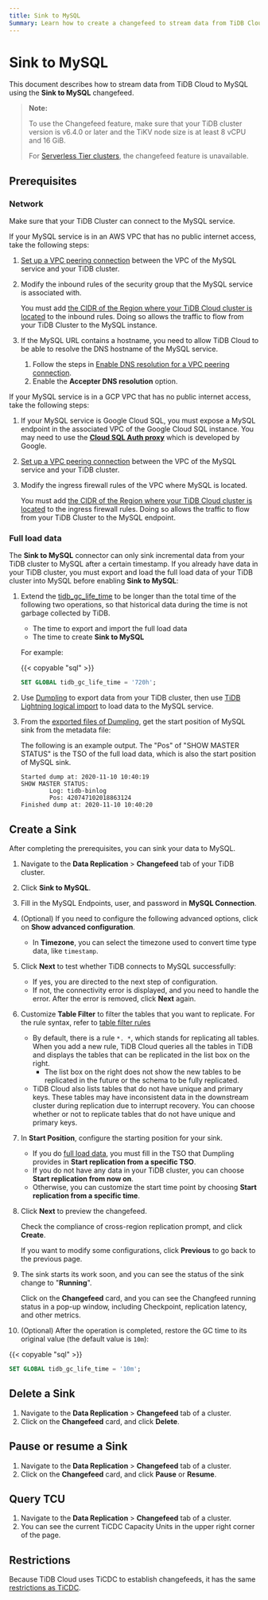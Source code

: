 ```yaml
---
title: Sink to MySQL
Summary: Learn how to create a changefeed to stream data from TiDB Cloud to MySQL.
---
```


# Sink to MySQL

This document describes how to stream data from TiDB Cloud to MySQL using the **Sink to MySQL** changefeed.

> **Note:**
>
> To use the Changefeed feature, make sure that your TiDB cluster version is v6.4.0 or later and the TiKV node size is at least 8 vCPU and 16 GiB.
>
> For [Serverless Tier clusters](/tidb-cloud/select-cluster-tier.md#serverless-tier-beta), the changefeed feature is unavailable.

## Prerequisites

### Network

Make sure that your TiDB Cluster can connect to the MySQL service.

If your MySQL service is in an AWS VPC that has no public internet access, take the following steps:

1. [Set up a VPC peering connection](/tidb-cloud/set-up-vpc-peering-connections.md) between the VPC of the MySQL service and your TiDB cluster.
2. Modify the inbound rules of the security group that the MySQL service is associated with. 

    You must add [the CIDR of the Region where your TiDB Cloud cluster is located](/tidb-cloud/set-up-vpc-peering-connections.md#prerequisite-set-a-project-cidr) to the inbound rules. Doing so allows the traffic to flow from your TiDB Cluster to the MySQL instance.

3. If the MySQL URL contains a hostname, you need to allow TiDB Cloud to be able to resolve the DNS hostname of the MySQL service. 

    1. Follow the steps in [Enable DNS resolution for a VPC peering connection](https://docs.aws.amazon.com/vpc/latest/peering/modify-peering-connections.html#vpc-peering-dns).
    2. Enable the **Accepter DNS resolution** option.

If your MySQL service is in a GCP VPC that has no public internet access, take the following steps:

1. If your MySQL service is Google Cloud SQL, you must expose a MySQL endpoint in the associated VPC of the Google Cloud SQL instance. You may need to use the [**Cloud SQL Auth proxy**](https://cloud.google.com/sql/docs/mysql/sql-proxy) which is developed by Google.
2. [Set up a VPC peering connection](/tidb-cloud/set-up-vpc-peering-connections.md) between the VPC of the MySQL service and your TiDB cluster. 
3. Modify the ingress firewall rules of the VPC where MySQL is located.

    You must add [the CIDR of the Region where your TiDB Cloud cluster is located](/tidb-cloud/set-up-vpc-peering-connections.md#prerequisite-set-a-project-cidr) to the ingress firewall rules. Doing so allows the traffic to flow from your TiDB Cluster to the MySQL endpoint. 

### Full load data

The **Sink to MySQL** connector can only sink incremental data from your TiDB cluster to MySQL after a certain timestamp. If you already have data in your TiDB cluster, you must export and load the full load data of your TiDB cluster into MySQL before enabling **Sink to MySQL**:

1. Extend the [tidb_gc_life_time](https://docs.pingcap.com/tidb/stable/system-variables#tidb_gc_life_time-new-in-v50) to be longer than the total time of the following two operations, so that historical data during the time is not garbage collected by TiDB.

    - The time to export and import the full load data
    - The time to create **Sink to MySQL**

    For example:

    {{< copyable "sql" >}}

    ```sql
    SET GLOBAL tidb_gc_life_time = '720h';
    ```

2. Use [Dumpling](/dumpling-overview.md#export-data-from-tidbmysql) to export data from your TiDB cluster, then use [TiDB Lightning logical import](/tidb-lightning/tidb-lightning-logical-import-mode-usage.md) to load data to the MySQL service.

3. From the [exported files of Dumpling](/dumpling-overview.md#format-of-exported-files), get the start position of MySQL sink from the metadata file:

    The following is an example output. The "Pos" of "SHOW MASTER STATUS" is the TSO of the full load data, which is also the start position of MySQL sink.

    ```
    Started dump at: 2020-11-10 10:40:19
    SHOW MASTER STATUS:
            Log: tidb-binlog
            Pos: 420747102018863124
    Finished dump at: 2020-11-10 10:40:20
    ``` 

## Create a Sink

After completing the prerequisites, you can sink your data to MySQL.

1. Navigate to the **Data Replication** > **Changefeed** tab of your TiDB cluster.

2. Click **Sink to MySQL**.

3. Fill in the MySQL Endpoints, user, and password in **MySQL Connection**.

4. (Optional) If you need to configure the following advanced options, click on **Show advanced configuration**.
    - In **Timezone**, you can select the timezone used to convert time type data, like `timestamp`.

5. Click **Next** to test whether TiDB connects to MySQL successfully:

    - If yes, you are directed to the next step of configuration.
    - If not, the connectivity error is displayed, and you need to handle the error. After the error is removed, click **Next** again.

6. Customize **Table Filter** to filter the tables that you want to replicate. For the rule syntax, refer to [table filter rules](/table-filter.md)

    - By default, there is a rule `*. *`, which stands for replicating all tables. When you add a new rule, TiDB Cloud queries all the tables in TiDB and displays the tables that can be replicated in the list box on the right.  
        - The list box on the right does not show the new tables to be replicated in the future or the schema to be fully replicated.
    - TiDB Cloud also lists tables that do not have unique and primary keys. These tables may have inconsistent data in the downstream cluster during replication due to interrupt recovery. You can choose whether or not to replicate tables that do not have unique and primary keys.

7. In **Start Position**, configure the starting position for your sink.

    - If you do [full load data](#full-load-data), you must fill in the TSO that Dumpling provides in **Start replication from a specific TSO**.
    - If you do not have any data in your TiDB cluster, you can choose **Start replication from now on**.
    - Otherwise, you can customize the start time point by choosing **Start replication from a specific time**.

7. Click **Next** to preview the changefeed.

    Check the compliance of cross-region replication prompt, and click **Create**.
    
    If you want to modify some configurations, click **Previous** to go back to the previous page.

8. The sink starts its work soon, and you can see the status of the sink change to "**Running**".

    Click on the **Changefeed** card, and you can see the Changfeed running status in a pop-up window, including Checkpoint, replication latency, and other metrics.

9. (Optional) After the operation is completed, restore the GC time to its original value (the default value is `10m`):

{{< copyable "sql" >}}

```sql
SET GLOBAL tidb_gc_life_time = '10m';
```

## Delete a Sink

1. Navigate to the **Data Replication** > **Changefeed** tab of a cluster.
2. Click on the **Changefeed** card, and click **Delete**.

## Pause or resume a Sink

1. Navigate to the **Data Replication** > **Changefeed** tab of a cluster.
2. Click on the **Changefeed** card, and click **Pause** or **Resume**.

## Query TCU

1. Navigate to the **Data Replication** > **Changefeed** tab of a cluster.
2. You can see the current TiCDC Capacity Units in the upper right corner of the page.

## Restrictions

Because TiDB Cloud uses TiCDC to establish changefeeds, it has the same [restrictions as TiCDC](https://docs.pingcap.com/tidb/stable/ticdc-overview#restrictions).
